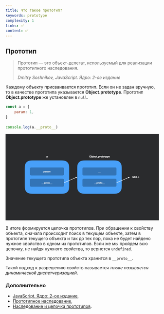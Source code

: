 ```yaml
---
title: Что такое прототип?
keywords: prototype
complexity: 1
links: ✅
content: ✅
---
```


## Прототип

> Прототип — это объект-делегат, используемый для реализации прототипного наследования.
> 
> _Dmitry Soshnikov, JavaScript. Ядро: 2-ое издание_

Каждому объекту присваивается прототип. Если он не задан вручную, то в качестве прототипа указывается **Object.prototype**. Прототип **Object.prototype** же установлен в `null`.

```js
const a = {
    param: 1,
}

console.log(a.__proto__)
```

![swark - js 003](img/prototype.jpeg)

В итоге формируется цепочка прототипов. При обращении к свойству объекта, сначала происходит поиск в текущем объекте, затем в прототипе текущего объекта и так до тех пор, пока не будет найдено нужное свойство в одном из прототипов. Если же мы пройдем всю цепочку, не найдя нужного свойства, то вернется `undefined`.

Значение текущего прототипа объекта хранится в `__proto__`.

Такой подход к разрешению свойств называется *также называется динамической диспетчеризацией*.

### Дополнительно
- [JavaScript. Ядро: 2-ое издание](http://dmitrysoshnikov.com/ecmascript/javascript-the-core-2nd-edition-rus/#prototip),
- [Прототипное наследование](https://learn.javascript.ru/prototype-inheritance),
- [Наследование и цепочка прототипов](https://developer.mozilla.org/ru/docs/Web/JavaScript/Inheritance_and_the_prototype_chain).

